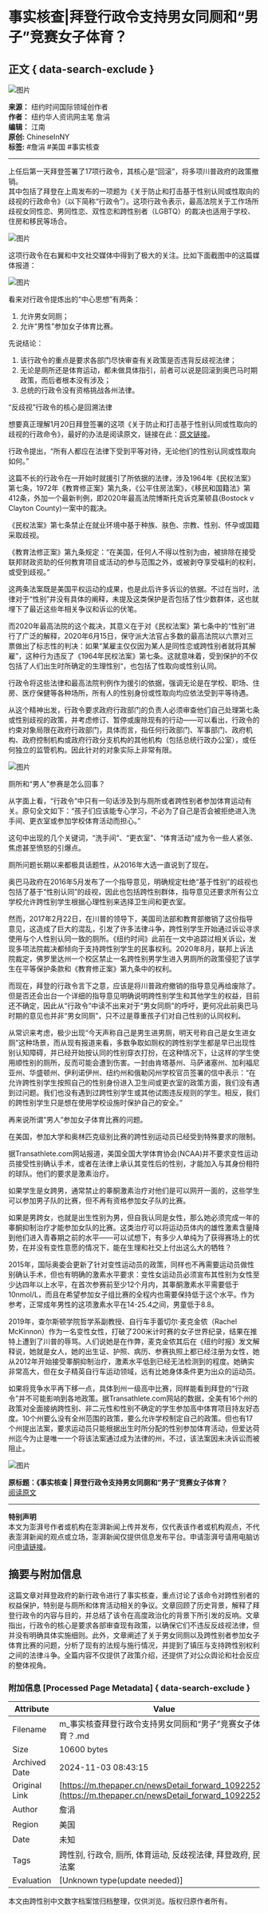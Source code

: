 # 事实核查|拜登行政令支持男女同厕和“男子”竞赛女子体育？

## 正文 { data-search-exclude }


![图片](https://image.thepaper.cn/publish/interaction/image/4/23/97.jpg)

**来源：** 纽约时间国际领域创作者  
**作者：** 纽约华人资讯网主笔 詹涓  
**编辑：** 江南  
**原创:** ChineseInNY  
**标签:** #詹涓 #美国 #事实核查  

---  

上任后第一天拜登签署了17项行政令，其核心是“回滚”，将多项川普政府的政策撤销。  
其中包括了拜登在上周发布的一项题为《关于防止和打击基于性别认同或性取向的歧视的行政命令》（以下简称“行政令”）。这项行政令表示，最高法院关于工作场所歧视女同性恋、男同性恋、双性恋和跨性别者（LGBTQ）的裁决也适用于学校、住房和移民等场合。

![图片](https://imagepphcloud.thepaper.cn/pph/image/110/408/894.jpg)

这项行政令在右翼和中文社交媒体中得到了极大的关注。比如下面截图中的这篇媒体报道：

![图片](https://imagepphcloud.thepaper.cn/pph/image/110/408/895.jpg)

看来对行政令提炼出的“中心思想”有两条：

1. 允许男女同厕；
2. 允许“男性”参加女子体育比赛。

先说结论：

1. 该行政令的重点是要求各部门尽快审查有关政策是否违背反歧视法律；
2. 无论是厕所还是体育运动，都未做具体指引，前者可以说是回滚到奥巴马时期政策，而后者根本没有涉及；
3. 总统的行政令没有资格挑战各州法律。

“反歧视”行政令的核心是回溯法律

想要真正理解1月20日拜登签署的这项《关于防止和打击基于性别认同或性取向的歧视的行政命令》，最好的办法是阅读原文，链接在此：[原文链接](https://www.whitehouse.gov/briefing-room/presidential-actions/2021/01/20/executive-order-preventing-and-combating-discrimination-on-basis-of-gender-identity-or-sexual-orientation/)。

行政令提出，“所有人都应在法律下受到平等对待，无论他们的性别认同或性取向如何。”

这篇不长的行政令在一开始时就援引了所依据的法律，涉及1964年《民权法案》第七条，1972年《教育修正案》第九条，《公平住房法案》，《移民和国籍法》第412条，外加一个最新判例，即2020年最高法院博斯托克诉克莱顿县(Bostock v Clayton County)一案中的裁决。

《民权法案》第七条禁止在就业环境中基于种族、肤色、宗教、性别、怀孕或国籍采取歧视。

《教育法修正案》第九条规定：“在美国，任何人不得以性别为由，被排除在接受联邦财政资助的任何教育项目或活动的参与范围之外，或被剥夺享受福利的权利，或受到歧视。”

这两条法案既是美国平权运动的成果，也是此后许多诉讼的依据。不过在当时，法律对于“性别”并没有具体的阐释，未提及这类保护是否包括了性少数群体，这也就埋下了最近这些年相关争议和诉讼的伏笔。

而2020年最高法院的这个裁决，其意义在于对《民权法案》第七条中的“性别”进行了广泛的解释，2020年6月15日，保守派大法官占多数的最高法院以六票对三票做出了标志性的判决：如果“某雇主仅仅因为某人是同性恋或跨性别者就将其解雇”，这种行为违反了《1964年民权法案》第七条。这就意味着，受到保护的不仅包括了人们出生时所确定的生理性别“，也包括了性取向或性别认同。

行政令将这些法律和最高法院判例作为援引的依据，强调无论是在学校、职场、住房、医疗保健等各种场所，所有人的性别身份或性取向均应依法受到平等待遇。

从这个精神出发，行政令要求政府行政部门的负责人必须审查他们自己处理第七条或性别歧视的政策，并考虑修订、暂停或废除现有的行动——可以看出，行政令的约束对象局限在政府行政部门，具体而言，指任何行政部门、军事部门、政府机构、政府控制机构或政府行政分支机构的其他机构（包括总统行政办公室），或任何独立的监管机构。因此针对的对象实际上非常有限。

![图片](https://imagepphcloud.thepaper.cn/pph/image/110/408/899.jpg)

厕所和“男人”参赛是怎么回事？

从字面上看，“行政令”中只有一句话涉及到与厕所或者跨性别者参加体育运动有关。原句全文如下：“孩子们应该能专心学习，不必为了自己是否会被拒绝进入洗手间、更衣室或参加学校体育活动而担心。”

这句中出现的几个关键词，“洗手间”、“更衣室”、“体育活动”成为令一些人紧张、焦虑甚至愤怒的引爆点。

厕所问题长期以来都极具话题性，从2016年大选一直说到了现在。

奥巴马政府在2016年5月发布了一个指导意见，明确规定杜绝“基于性别”的歧视也包括了基于“性别认同”的歧视，因此也包括跨性别群体，指导意见还要求所有公立学校允许跨性别学生根据心理性别来选择卫生间和更衣室。

然而，2017年2月22日，在川普的领导下，美国司法部和教育部撤销了这份指导意见，这造成了巨大的混乱，引发了许多法律斗争，跨性别学生开始通过诉讼寻求使用与个人性别认同一致的厕所。《纽约时间》此前在一文中追踪过相关诉讼，发现多项法院裁决都倾向于支持跨性别学生的民事权利。2020年8月，联邦上诉法院裁定，佛罗里达州一个校区禁止一名跨性别男学生进入男厕所的政策侵犯了该学生在平等保护条款和《教育修正案》第九条中的权利。

而现在，拜登的行政令言下之意，应该是将川普政府撤销的指导意见再给废除了。但是否还会出台一个详细的指导意见明确说明跨性别学生和其他学生的权益，目前还不确定，因此从“行政令”中读不出来对于“男女同厕”的呼吁，更何况此前奥巴马时期的意见也并非“男女同厕”，只不过是尊重孩子们对自己性别的认同权利。

从常识来考虑，极少出现“今天声称自己是男生进男厕，明天号称自己是女生进女厕”这种场景，而从现有报道来看，多数争取如厕权的跨性别学生都是早已出现性别认知障碍，并已经开始按认同的性别穿衣打扮，在这种情况下，让这样的学生使用顺性别的厕所，反而可能会遭到伤害。一封由肯塔基州、马萨诸塞州、加利福尼亚州、华盛顿州、伊利诺伊州、纽约州和俄勒冈州学校官员签署的信中表示：“在允许跨性别学生按照自己的性别身份进入卫生间或更衣室的政策方面，我们没有遇到过问题。我们也没有遇到过跨性别学生或其他试图违反规则的学生。相反，我们的跨性别学生只是想在使用学校设施时保护自己的安全。”

再来说所谓“男人”参加女子体育比赛的问题。

在美国，参加大学和奥林匹克级别比赛的跨性别运动员已经受到特殊要求的限制。

据Transathlete.com网站报道，美国全国大学体育协会(NCAA)并不要求变性运动员接受性别确认手术，或者在法律上承认其变性后的性别，才能加入与其身份相符的球队。他们的要求是激素治疗。

如果学生是女跨男，通常禁止的睾酮激素治疗对他们是可以网开一面的，这些学生可以参加男子队的比赛，但不再有资格参加女子队的比赛。

如果是男跨女，也就是出生性别为男，但自我认同是女性，那么她必须完成一年的睾酮抑制治疗才能参加女队的比赛。这类治疗可以将运动员体内的雄性激素含量降到他们进入青春期之前的水平——可以试想下，有多少人单纯为了获得赛场上的优势，在并没有变性意愿的情况下，能在生理和社交上付出这么大的牺牲？

2015年，国际奥委会更新了针对变性运动员的政策，同样也不再需要运动员做性别确认手术，但也有明确的激素水平要求：变性女运动员必须宣布其性别为女性至少达四年以上水平，在首次参赛前至少12个月内，其睾酮激素水平需要低于10nmol/L，而且在希望参加女子组比赛的全程内也需要保持低于这个水平。作为参考，正常成年男性的这项激素水平在14-25.4之间，男童低于8.8。

2019年，查尔斯顿学院哲学系副教授、自行车手蕾切尔·麦克金侬（Rachel McKinnon）作为一名变性女性，打破了200米计时赛的女子世界纪录，结果在推特上遭到了川普的辱骂。人们说她是在作弊，麦克金侬其后在《纽约时报》发文解释说，她就是女人，她的出生证、护照、病历、参赛执照上都已经注册为女性，她从2012年开始接受睾酮抑制治疗，激素水平低到已经无法检测到的程度。她确实非常高大，但在女子精英自行车运动领域，远有比她身体条件更为出众的运动员。

如果将竞争水平再下移一点，具体到州一级高中比赛，同样能看到拜登的“行政令”并不可能影响到各地政策。据Transathlete.com网站的数据，全美有16个州的政策对全面接纳跨性别、非二元性和性别不确定的学生参加高中体育项目持友好态度。10个州要么没有全州范围的政策，要么允许学校制定自己的政策。但也有17个州提出法案，要求运动员只能根据出生时所分配的性别参加体育活动，但爱达荷州迄今为止是唯一一个将该法案通过成为法律的州，不过，该法案因未决诉讼而被阻止。

![图片](https://imagepphcloud.thepaper.cn/pph/image/110/408/900.jpg)

**原标题：《事实核查 | 拜登行政令支持男女同厕和“男子”竞赛女子体育？**  
[阅读原文](http://mp.weixin.qq.com/s?__biz=MzU5ODYxMTI0Ng==&mid=2247518043&idx=1&sn=732a406e1c1d9077a0c14ad929c103a4&chksm=fe43431ac934ca0c2ac54bc890f4983d87c238fe19141f95e2495ea6c0b233a40fe1ffa83dc6#rd)

---

**特别声明**  
本文为澎湃号作者或机构在澎湃新闻上传并发布，仅代表该作者或机构观点，不代表澎湃新闻的观点或立场，澎湃新闻仅提供信息发布平台。申请澎湃号请用电脑访问[申请链接](https://renzheng.thepaper.cn)。

## 摘要与附加信息

<!-- tcd_abstract -->
这篇文章对拜登政府的新行政令进行了事实核查，重点讨论了该命令对跨性别者的权益保护，特别是与厕所和体育活动相关的争议。文章回顾了历史背景，解释了拜登行政令的内容与目的，并总结了该令在高度政治化的背景下所引发的反响。文章指出，行政令的核心是要求各部审查现有政策，以确保它们不违反反歧视法律，但并没有明确具体实施细则。此外，文章阐述了关于男女同厕以及跨性别者参加女子体育比赛的问题，分析了现有的法规与施行情况，并提到了镇压与支持跨性别权利之间的法律斗争。全篇内容不仅提供了政策介绍，还提供了对公众舆论和社会反应的整体视角。
<!-- tcd_abstract_end -->

### 附加信息 [Processed Page Metadata] { data-search-exclude }

| Attribute       | Value                                  |
|-----------------|----------------------------------------|
| Filename        | m_事实核查拜登行政令支持男女同厕和“男子”竞赛女子体育？.md                             |
| Size            | 10600 bytes                           |
| Archived Date   | 2024-11-03 08:43:15                             |
| Original Link   | [https://m.thepaper.cn/newsDetail_forward_10922522](https://m.thepaper.cn/newsDetail_forward_10922522)                       |
| Author          | 詹涓                               |
| Region          | 美国                               |
| Date            | 未知                                 |
| Tags            | 跨性别, 行政令, 厕所, 体育运动, 反歧视法律, 拜登政府, 民权法案                                 |
| Evaluation            | [Unknown type(update needed)]                                 |
<!-- tcd_table_end -->

本文由跨性别中文数字档案馆归档整理，仅供浏览。版权归原作者所有。
